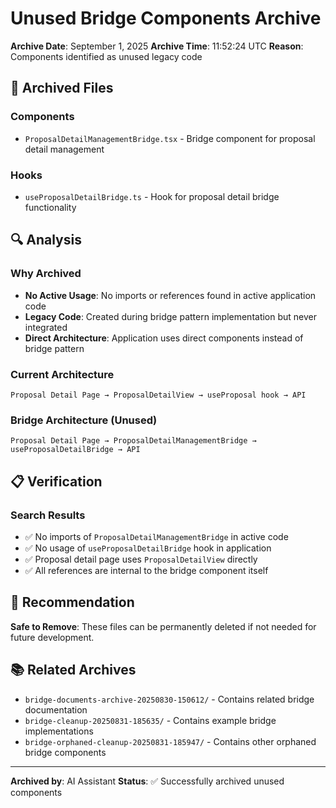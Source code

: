 # Unused Bridge Components Archive

**Archive Date**: September 1, 2025 **Archive Time**: 11:52:24 UTC **Reason**:
Components identified as unused legacy code

## 📁 Archived Files

### Components

- `ProposalDetailManagementBridge.tsx` - Bridge component for proposal detail
  management

### Hooks

- `useProposalDetailBridge.ts` - Hook for proposal detail bridge functionality

## 🔍 Analysis

### Why Archived

- **No Active Usage**: No imports or references found in active application code
- **Legacy Code**: Created during bridge pattern implementation but never
  integrated
- **Direct Architecture**: Application uses direct components instead of bridge
  pattern

### Current Architecture

```
Proposal Detail Page → ProposalDetailView → useProposal hook → API
```

### Bridge Architecture (Unused)

```
Proposal Detail Page → ProposalDetailManagementBridge → useProposalDetailBridge → API
```

## 📋 Verification

### Search Results

- ✅ No imports of `ProposalDetailManagementBridge` in active code
- ✅ No usage of `useProposalDetailBridge` hook in application
- ✅ Proposal detail page uses `ProposalDetailView` directly
- ✅ All references are internal to the bridge component itself

## 🎯 Recommendation

**Safe to Remove**: These files can be permanently deleted if not needed for
future development.

## 📚 Related Archives

- `bridge-documents-archive-20250830-150612/` - Contains related bridge
  documentation
- `bridge-cleanup-20250831-185635/` - Contains example bridge implementations
- `bridge-orphaned-cleanup-20250831-185947/` - Contains other orphaned bridge
  components

---

**Archived by**: AI Assistant **Status**: ✅ Successfully archived unused
components
